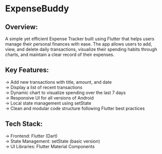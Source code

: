 # ExpenseBuddy

## Overview:
A simple yet efficient Expense Tracker built using Flutter that helps users manage their personal finances with ease. The app allows users to add, view, and delete daily transactions, visualize their spending habits through charts, and maintain a clear record of their expenses.

## Key Features:

-> Add new transactions with title, amount, and date  
-> Display a list of recent transactions  
-> Dynamic chart to visualize spending over the last 7 days  
-> Responsive UI for all versions of Android  
-> Local state management using setState  
-> Clean and modular code structure following Flutter best practices  

## Tech Stack:

-> Frontend: Flutter (Dart)  
-> State Management: setState (basic version)  
-> UI Libraries: Flutter Material Components  


